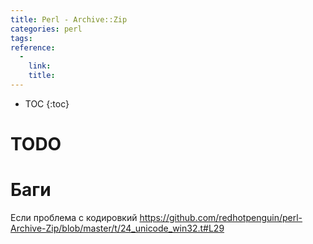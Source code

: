 ```yaml
---
title: Perl - Archive::Zip
categories: perl
tags: 
reference:
  -
    link:
    title:
---
```


* TOC 
{:toc}

# TODO

# Баги 

Если проблема с кодировкий https://github.com/redhotpenguin/perl-Archive-Zip/blob/master/t/24_unicode_win32.t#L29

